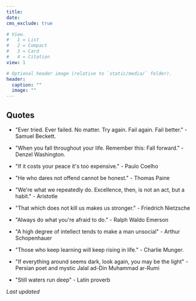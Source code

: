 ```yaml
---
title: 
date: 
cms_exclude: true

# View.
#   1 = List
#   2 = Compact
#   3 = Card
#   4 = Citation
view: 1

# Optional header image (relative to `static/media/` folder).
header:
  caption: ""
  image: ""
---
```


## Quotes

* "Ever tried. Ever failed. No matter. Try again. Fail again. Fail better." - Samuel Beckett.

* "When you fall throughout your life. Remember this: Fall forward." - Denzel Washington.

* "If it costs your peace it's too expensive." - Paulo Coelho

* "He who dares not offend cannot be honest." - Thomas Paine

* "We're what we repeatedly do. Excellence, then, is not an act, but a habit." - Aristotle

* "That which does not kill us makes us stronger." - Friedrich Nietzsche

* "Always do what you're afraid to do." - Ralph Waldo Emerson

* "A high degree of intellect tends to make a man unsocial" - Arthur Schopenhauer

* "Those who keep learning will keep rising in life." - Charlie Munger.

* "If everything around seems dark, look again, you may be the light" - Persian poet and mystic Jalal ad-Din Muhammad ar-Rumi

* "Still waters run deep" - Latin proverb


<body>
<p> <em> Last updated </em> </p>
<p id="demo"></p>

<script>
let text = document.lastModified;
document.getElementById("demo").innerHTML = text;
</script>

</body>